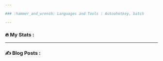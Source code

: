 ```yaml
---

### :hammer_and_wrench: Languages and Tools : Autoohotkey, batch

---
```


### :fire: My Stats :

---

### :writing_hand: Blog Posts :
